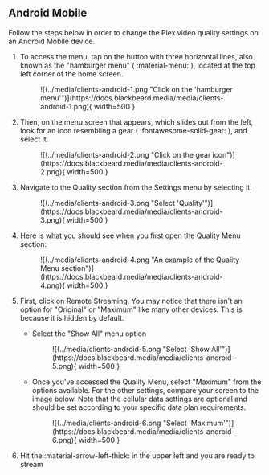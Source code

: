 ## Android Mobile

Follow the steps below in order to change the Plex video quality settings on an Android Mobile device. 

1. To access the menu, tap on the button with three horizontal lines, also known as the "hamburger menu" ( :material-menu: ),  located at the top left corner of the home screen.
    
    <figure markdown>
    ![(../media/clients-android-1.png "Click on the 'hamburger menu'")](https://docs.blackbeard.media/media/clients-android-1.png){ width=500 }
      <figcaption></figcaption>
    </figure>
    
2. Then, on the menu screen that appears, which slides out from the left, look for an icon resembling a gear ( :fontawesome-solid-gear: ), and select it.
    
    <figure markdown>
    ![(../media/clients-android-2.png "Click on the gear icon")](https://docs.blackbeard.media/media/clients-android-2.png){ width=500 }
      <figcaption></figcaption>
    </figure>
    
3. Navigate to the Quality section from the Settings menu by selecting it.
    
    <figure markdown>
    ![(../media/clients-android-3.png "Select 'Quality'")](https://docs.blackbeard.media/media/clients-android-3.png){ width=500 }
      <figcaption></figcaption>
    </figure>
    
4. Here is what you should see when you first open the Quality Menu section:
    
    <figure markdown>
    ![(../media/clients-android-4.png "An example of the Quality Menu section")](https://docs.blackbeard.media/media/clients-android-4.png){ width=500 }
      <figcaption></figcaption>
    </figure>
    
5. First, click on Remote Streaming. You may notice that there isn't an option for "Original" or "Maximum" like many other devices. This is because it is hidden by default.
    
    - Select the "Show All" menu option
      
      <figure markdown>
      ![(../media/clients-android-5.png "Select 'Show All'")](https://docs.blackbeard.media/media/clients-android-5.png){ width=500 }
        <figcaption></figcaption>
      </figure>
      
    - Once you've accessed the Quality Menu, select "Maximum" from the options available. For the other settings, compare your screen to the image below. Note that the cellular data settings are optional and should be set according to your specific data plan requirements.
      
      <figure markdown>
      ![(../media/clients-android-6.png "Select 'Maximum'")](https://docs.blackbeard.media/media/clients-android-6.png){ width=500 }
        <figcaption></figcaption>
      </figure>
    
5. Hit the :material-arrow-left-thick: in the upper left and you are ready to stream
